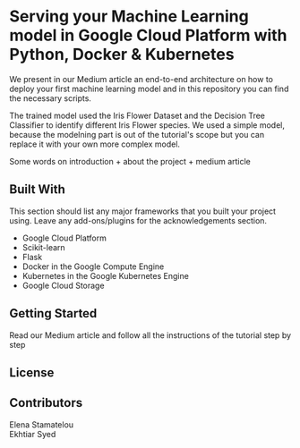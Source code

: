 # Serving your Machine Learning model in Google Cloud Platform with Python, Docker & Kubernetes


We present in our Medium article an end-to-end architecture on how to deploy your first machine learning model and in this repository you can find the necessary scripts. 

The trained model used the Iris Flower Dataset and the Decision Tree Classifier to identify different Iris Flower species.
We used a simple model, because the modelning part is out of the tutorial's scope but you can replace it with your own more complex model.


Some words on introduction + about the project + medium article

## Built With
This section should list any major frameworks that you built your project using. Leave any add-ons/plugins for the acknowledgements section.

* Google Cloud Platform
* Scikit-learn
* Flask
* Docker in the Google Compute Engine
* Kubernetes in the Google Kubernetes Engine
* Google Cloud Storage


## Getting Started
Read our Medium article and follow all the instructions of the tutorial step by step

## License 

## Contributors
Elena Stamatelou </br>
Ekhtiar Syed 
